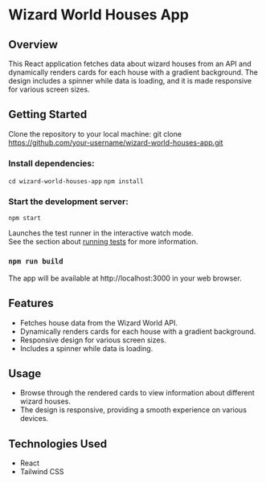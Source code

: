 # Wizard World Houses App
## Overview

This React application fetches data about wizard houses from an API and dynamically renders cards for each house with a gradient background. The design includes a spinner while data is loading, and it is made responsive for various screen sizes.

## Getting Started

Clone the repository to your local machine: git clone https://github.com/your-username/wizard-world-houses-app.git


### Install dependencies:

`cd wizard-world-houses-app`
`npm install`

### Start the development server: 
`npm start`

Launches the test runner in the interactive watch mode.\
See the section about [running tests](https://facebook.github.io/create-react-app/docs/running-tests) for more information.

### `npm run build`

The app will be available at http://localhost:3000 in your web browser.

## Features
- Fetches house data from the Wizard World API.
- Dynamically renders cards for each house with a gradient background.
- Responsive design for various screen sizes.
- Includes a spinner while data is loading.

## Usage
- Browse through the rendered cards to view information about different wizard houses.
- The design is responsive, providing a smooth experience on various devices.
  
## Technologies Used
- React
- Tailwind CSS
